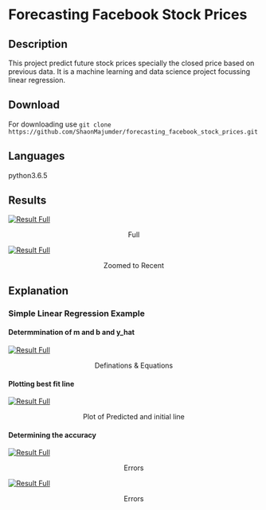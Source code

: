 # Forecasting Facebook Stock Prices
## Description
This project predict future stock prices specially the closed price based on previous data.
It is a machine learning and data science project focussing linear regression.
## Download 
For downloading use 
       `git clone https://github.com/ShaonMajumder/forecasting_facebook_stock_prices.git`
## Languages
python3.6.5
## Results

[![Result Full](https://raw.githubusercontent.com/ShaonMajumder/forecasting_facebook_stock_prices/master/pics/result.png)](https://twitter.com/Shaon_Mazoomder)
<p align="center"> Full </p>

[![Result Full](https://raw.githubusercontent.com/ShaonMajumder/forecasting_facebook_stock_prices/master/pics/result2.png)](https://twitter.com/Shaon_Mazoomder)
<p align="center"> Zoomed to Recent </p>

## Explanation
### Simple Linear Regression Example
#### Determmination of m and b and y_hat
[![Result Full](https://raw.githubusercontent.com/ShaonMajumder/forecasting_facebook_stock_prices/master/pics/explain1.png)](https://twitter.com/Shaon_Mazoomder)
<p align="center"> Definations & Equations </p>

####

#### Plotting best fit line

[![Result Full](https://raw.githubusercontent.com/ShaonMajumder/forecasting_facebook_stock_prices/master/pics/simple_linear_regression1.png)](https://twitter.com/Shaon_Mazoomder)
<p align="center"> Plot of Predicted and initial line</p>

#### Determining the accuracy

[![Result Full](https://raw.githubusercontent.com/ShaonMajumder/forecasting_facebook_stock_prices/master/pics/errors1.png)](https://twitter.com/Shaon_Mazoomder)
<p align="center"> Errors </p>

[![Result Full](https://raw.githubusercontent.com/ShaonMajumder/forecasting_facebook_stock_prices/master/pics/co_efficient_of_determination.png)](https://twitter.com/Shaon_Mazoomder)
<p align="center"> Errors </p>
